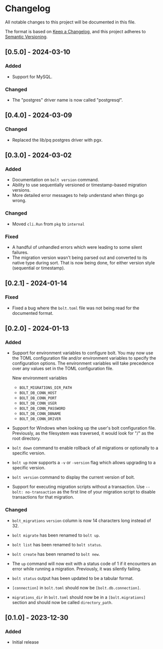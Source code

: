 # Changelog

All notable changes to this project will be documented in this file.

The format is based on [Keep a Changelog](https://keepachangelog.com/en/1.0.0/),
and this project adheres to [Semantic Versioning](https://semver.org/spec/v2.0.0.html).

## [0.5.0] - 2024-03-10

### Added

- Support for MySQL.

### Changed

- The "postgres" driver name is now called "postgresql".

## [0.4.0] - 2024-03-09

### Changed

- Replaced the lib/pq postgres driver with pgx.

## [0.3.0] - 2024-03-02

### Added

- Documentation on `bolt version` command.
- Ability to use sequentially versioned or timestamp-based migration versions.
- More detailed error messages to help understand when things go wrong.

### Changed

- Moved `cli.Run` from `pkg` to `internal`

### Fixed

- A handful of unhandled errors which were leading to some silent failures.
- The migration version wasn't being parsed out and converted to its native type during sort. That is now being done, for either version style (sequential or timestamp).

## [0.2.1] - 2024-01-14

### Fixed

- Fixed a bug where the `bolt.toml` file was not being read for the documented format.

## [0.2.0] - 2024-01-13

### Added

- Support for environment variables to configure bolt. You may now use the TOML configuration file and/or environment variables to specify the configuration options. The environment variables will take precedence over any values set in the TOML configuration file.

  New environment variables
  - `BOLT_MIGRATIONS_DIR_PATH`
  - `BOLT_DB_CONN_HOST`
  - `BOLT_DB_CONN_PORT`
  - `BOLT_DB_CONN_USER`
  - `BOLT_DB_CONN_PASSWORD`
  - `BOLT_DB_CONN_DBNAME`
  - `BOLT_DB_CONN_DRIVER`

- Support for Windows when looking up the user's bolt configuration file.
  Previously, as the filesystem was traversed, it would look for "/" as the
  root directory.

- `bolt down` command to enable rollback of all migrations or optionally to a specific version.

- `bolt up` now supports a `-v` or `-version` flag which allows upgrading to a specific version.

- `bolt version` command to display the current version of bolt.
  
- Support for executing migration scripts without a transaction. Use `-- bolt: no-transaction` as the first line of your migration script to disable transactions for that migration.

### Changed

- `bolt_migrations` `version` column is now 14 characters long instead of 32.

- `bolt migrate` has been renamed to `bolt up`.
  
- `bolt list` has been renamed to `bolt status`.
  
- `bolt create` has been renamed to `bolt new`.

- The `up` command will now exit with a status code of 1
  if it encounters an error while running a migration. Previously,
  it was silently failing.

- `bolt status` output has been updated to be a tabular format.

- `[connection]` in `bolt.toml` should now be `[bolt.db.connection]`.

- `migrations_dir` in `bolt.toml` should now be in a `[bolt.migrations]` section and should now be called `directory_path`.
  
## [0.1.0] - 2023-12-30

### Added

- Initial release

<!-- template
## [X.Y.Z] - YYYY-MM-DD
### Added
- for new features.
### Changed
- for changes in existing functionality.
### Deprecated
- for soon-to-be removed features.
### Removed
- for now removed features.
### Fixed
- for any bug fixes.
### Security
- in case of vulnerabilities.
-->
